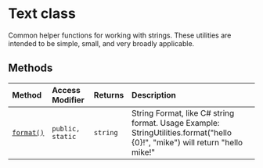 # Text class







Common helper functions for working with strings. These utilities are intended to be simple, small, and very broadly applicable.






## Methods

| Method	   | Access Modifier | Returns	| Description|
|:-------------|:----|:-------|:-----------|
|[`format()`](format-text.md)     | `public, static` | `string` | String Format, like C# string format. Usage Example: StringUtilities.format("hello {0}!", "mike") will return "hello mike!" |





